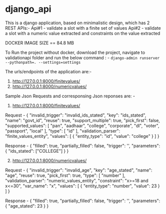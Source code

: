 # django_api

This is a django application, based on minimalistic design, which has 2 REST APIs:-
Api#1 - validate a slot with a finite set of values
Api#2 - validate a slot with a numeric value extracted and constraints on the value extracted

DOCKER IMAGE SIZE == 84.8 MB

To Run the project without docker, download the project, navigate to validationapi folder and run the below command : - 
`django-admin runserver --pythonpath=. --settings=settings`

The urls/endpoints of the application are:-
1. http://127.0.0.1:8000/finitevalues/
2. http://127.0.0.1:8000/numericvalues/

Sample Json Requests and corresponsing Json reponses are: - 
1. http://127.0.0.1:8000/finitevalues/

Request - 
{
  "invalid_trigger": "invalid_ids_stated",
  "key": "ids_stated",
  "name": "govt_id",
  "reuse": true,
  "support_multiple": true,
  "pick_first": false,
  "supported_values": [
    "pan",
    "aadhaar",
    "college",
    "corporate",
    "dl",
    "voter",
    "passport",
    "local"
  ],
  "type": [
    "id"
  ],
  "validation_parser": "finite_values_entity",
  "values": [
    {
      "entity_type": "id",
      "value": "college"
    }
  ]
}

Response - 
{
    "filled": true,
    "partially_filled": false,
    "trigger": '',
    "parameters": {
        "ids_stated": ["COLLEGE"]
    }
}



2. http://127.0.0.1:8000/numericvalues/

Request - 
{
  "invalid_trigger": "invalid_age",
  "key": "age_stated",
  "name": "age",
  "reuse": true,
  "pick_first": true,
  "type": [
    "number"
  ],
  "validation_parser": "numeric_values_entity",
  "constraint": "x>=18 and x<=30",
  "var_name": "x",
  "values": [
    {
      "entity_type": "number",
      "value": 23
    }
  ]
}

Response - 
{
    "filled": true,
    "partially_filled": false,
    "trigger": '',
    "parameters": {
        "age_stated": 23
    }
}
